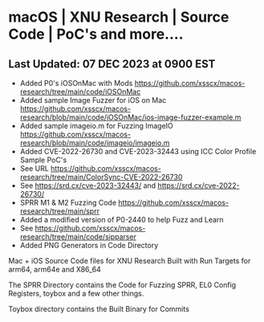 # macOS | XNU Research | Source Code | PoC's and more....
## Last Updated: 07 DEC 2023 at 0900 EST
- Added P0's iOSOnMac with Mods https://github.com/xsscx/macos-research/tree/main/code/iOSOnMac
- Added sample Image Fuzzer for iOS on Mac https://github.com/xsscx/macos-research/blob/main/code/iOSOnMac/ios-image-fuzzer-example.m
- Added sample imageio.m for Fuzzing ImageIO https://github.com/xsscx/macos-research/blob/main/code/imageio/imageio.m
- Added CVE-2022-26730 and CVE-2023-32443 using ICC Color Profile Sample PoC's
- See URL https://github.com/xsscx/macos-research/tree/main/ColorSync-CVE-2022-26730
- See https://srd.cx/cve-2023-32443/ and https://srd.cx/cve-2022-26730/
- SPRR M1 & M2 Fuzzing Code https://github.com/xsscx/macos-research/tree/main/sprr
- Added a modified version of P0-2440 to help Fuzz and Learn
- See https://github.com/xsscx/macos-research/tree/main/code/sipparser
- Added PNG Generators in Code Directory
  
Mac + iOS Source Code files for XNU Research Built with Run Targets for arm64, arm64e and X86_64

The SPRR Directory contains the Code for Fuzzing SPRR, EL0 Config Registers, toybox and a few other things. 

Toybox directory contains the Built Binary for Commits
